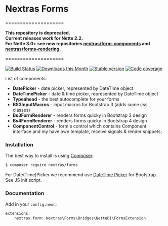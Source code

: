 Nextras Forms
=============


====================

**This repository is deprecated.<br>
Current releases work for Nette 2.2.<br>
For Nette 3.0+ see new repositories [nextras/form-components](https://github.com/nextras/form-components) and [nextras/forms-rendering](https://github.com/nextras/forms-rendering).**

====================


[![Build Status](https://travis-ci.org/nextras/forms.svg?branch=master)](https://travis-ci.org/nextras/forms)
[![Downloads this Month](https://img.shields.io/packagist/dm/nextras/forms.svg?style=flat)](https://packagist.org/packages/nextras/forms)
[![Stable version](http://img.shields.io/packagist/v/nextras/forms.svg?style=flat)](https://packagist.org/packages/nextras/forms)
[![Code coverage](https://img.shields.io/coveralls/nextras/forms.svg?style=flat)](https://coveralls.io/r/nextras/forms)

List of components:
- **DatePicker** - date picker, represented by DateTime object
- **DateTimePicker** - date & time picker, represented by DateTime object
- **Typeahead** - the best autocomplete for your forms
- **BS3InputMacros** - input macros for Bootstrap 3 (adds some css classes)
- **Bs3FormRenderer** - renders forms quicky in Bootstrap 3 design
- **Bs4FormRenderer** - renders forms quicky in Bootstrap 4 design
- **ComponentControl** - form's control which contains Component interface and my have own template, receive signals & render snippets;

### Installation

The best way to install is using [Composer](http://getcomposer.org/):

```sh
$ composer require nextras/forms
```

For Date(Time)Picker we recommend use [DateTime Picker](http://www.malot.fr/bootstrap-datetimepicker/) for Bootstrap.
See JS init script.

### Documentation

Add in your `config.neon`:

```php
extensions:
    nextras.form: Nextras\Forms\Bridges\NetteDI\FormsExtension
```
